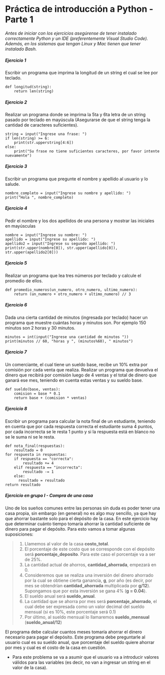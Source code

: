 # **Práctica de introducción a Python - Parte 1**
_Antes de iniciar con los ejercicios asegúrense de tener instalado correctamente Python y un IDE (preferentemente Visual Studio Code). Además, en los sistemas que tengan Linux y Mac tienen que tener instalado Bash._

##### **Ejercicio 1**
 Escribir un programa que imprima la longitud de un string el cual se lee por teclado.


    def longitud(string): 
        return len(string)

##### **Ejercicio 2**
Realizar un programa donde se imprima la 5ta y 6ta letra de un string pasado por teclado en mayúscula (Asegurarse de que el string tenga la cantidad de caracteres suficientes).

    string = input("Ingrese una frase: ")
    if len(string) >= 6: 
        print(str.upperstring[4:6])
    else: 
        print("Su frase no tiene suficientes caracteres, por favor intente nuevamente")

##### **Ejercicio 3**
Escribir un programa que pregunte el nombre y apellido al usuario y lo salude.

    nombre_completo = input("Ingrese su nombre y apellido: ")
    print("Hola ", nombre_completo)

##### **Ejercicio 4**
Pedir el nombre y los dos apellidos de una persona y mostrar las iniciales en mayúsculas

    nombre = input("Ingrese su nombre: ")
    apellido = input("Ingrese su apellido: ")
    apellido2 = input("Ingrese su segundo apellido: ")
    print(str.upper(nombre[0]), str.upper(apellido[0]), str.upper(apellido2[0]))


##### **Ejercicio 5**
Realizar un programa que lea tres números por teclado y calcule el promedio de ellos.

    def promedio_numeros(un_numero, otro_numero, ultimo_numero): 
        return (un_numero + otro_numero + ultimo_numero) // 3

##### **Ejercicio 6**
Dada una cierta cantidad de minutos (ingresada por teclado) hacer un programa que muestre cuántas horas y minutos son. Por ejemplo 150 minutos son 2 horas y 30 minutos.

    minutos = int(input("Ingrese una cantidad de minutos "))
    print(minutos // 60, "horas y ", (minutos%60), " minutos")

##### **Ejercicio 7**
Un comerciante, el cual tiene un sueldo base, recibe un 10% extra por comisión por cada venta que realiza. Realizar un programa que devuelva el dinero que recibirá por comisión luego de 4 ventas y el total de dinero que ganará ese mes, teniendo en cuenta estas ventas y su sueldo base.

    def sueldo(base, ventas): 
        comision = base * 0.1
        return base + (comision * ventas)

##### **Ejercicio 8**
Escribir un programa para calcular la nota final de un estudiante, teniendo en cuenta que por cada respuesta correcta el estudiante suma 4 puntos, por cada incorrecta se le resta 1 punto y si la respuesta está en blanco no se le suma ni se le resta.

    def nota_final(respuestas): 
        resultado = 0 
    for respuesta in respuestas: 
        if respuesta == "correcta": 
            resultado += 4
        elif respuesta == "incorrecta": 
            resultado -= 1
        else: 
          resultado = resultado 
    return resultado 

##### **Ejercicio en grupo I - Compra de una casa**
Uno de los sueños comunes entre las personas sin duda es poder tener una casa propia, sin embargo (en general) no es algo muy sencillo, ya que hay que ahorrar bastante solo para el depósito de la casa. En este ejercicio hay que determinar cuánto tiempo tomaría ahorrar la cantidad suficiente de dinero para pagar el depósito. Para esto vamos a tomar algunas suposiciones:

>    1. Llamemos al valor de la casa **costo_total**.
>    2. El porcentaje de este costo que se corresponde con el depósito será **porcentaje_deposito**. Para este caso el porcentaje va a ser de 25%.
>    3. La cantidad actual de ahorros, **cantidad_ahorrada**, empezará en 0.
>    4. Consideremos que se realiza una inversión del dinero ahorrado por la cual se obtiene cierta ganancia, **g**, por año (es decir, por mes se obtendrían **cantidad_ahorrada** multiplicada por **g/12**). Supongamos que por esta inversión se gana 4% (**g = 0.04**).
>    5. El sueldo anual será **sueldo_anual**.
>    6. La cantidad que se ahorra por mes será **porcentaje_ahorrado**, el cual debe ser expresada como un valor decimal del sueldo mensual (si es 10%, este porcentaje será 0.1)
>    7. Por último, al sueldo mensual lo llamaremos **sueldo_mensual** (**sueldo_anual/12**)

El programa debe calcular cuantos meses tomaría ahorrar el dinero necesario para pagar el depósito. Este programa debe preguntarle al usuario cual es su sueldo anual, que porcentaje del sueldo quiere ahorrar por mes y cual es el costo de la casa en cuestión.

- Para este problema se va a asumir que el usuario va a introducir valores válidos para las variables (es decir, no van a ingresar un string en el valor de la casa).